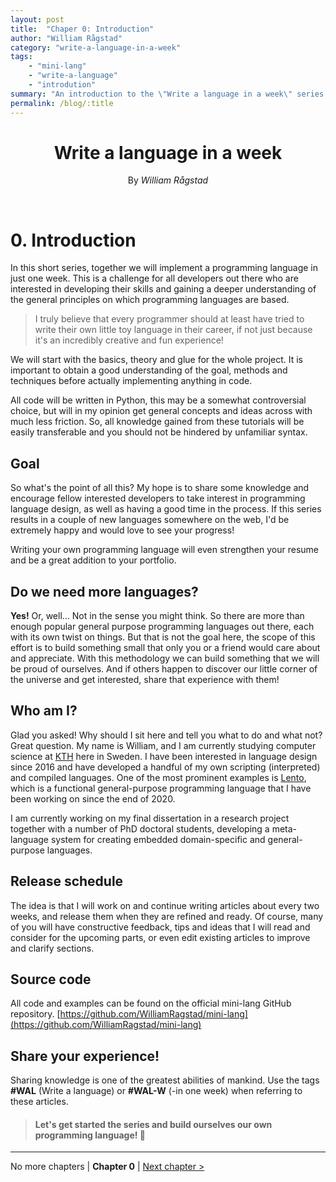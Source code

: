 ```yaml
---
layout: post
title:  "Chaper 0: Introduction"
author: "William Rågstad"
category: "write-a-language-in-a-week"
tags:
    - "mini-lang"
    - "write-a-language"
    - "introdution"
summary: "An introduction to the \"Write a language in a week\" series."
permalink: /blog/:title
---
```



<div align="center">
    <h1><b>Write a language in a week</b></h1>
    <p>By <em>William Rågstad</em></p>
</div>
<br/>

# 0. Introduction

In this short series, together we will implement a programming language in just one week. This is a challenge for all developers out there who are interested in developing their skills and gaining a deeper understanding of the general principles on which programming languages are based.

> I truly believe that every programmer should at least have tried to write their own little toy language in their career, if not just because it's an incredibly creative and fun experience!

We will start with the basics, theory and glue for the whole project. It is important to obtain a good understanding of the goal, methods and techniques before actually implementing anything in code.

All code will be written in Python, this may be a somewhat controversial choice, but will in my opinion get general concepts and ideas across with much less friction. So, all knowledge gained from these tutorials will be easily transferable and you should not be hindered by unfamiliar syntax.

## Goal
So what's the point of all this?
My hope is to share some knowledge and encourage fellow interested developers to take interest in programming language design, as well as having a good time in the process.
If this series results in a couple of new languages somewhere on the web, I'd be extremely happy and would love to see your progress!

Writing your own programming language will even strengthen your resume and be a great addition to your portfolio.


## Do we need more languages?
**Yes!**
Or, well… Not in the sense you might think.
So there are more than enough popular general purpose programming languages out there, each with its own twist on things.
But that is not the goal here, the scope of this effort is to build something small that only you or a friend would care about and appreciate. With this methodology we can build something that we will be proud of ourselves. And if others happen to discover our little corner of the universe and get interested, share that experience with them!


## Who am I?
Glad you asked! Why should I sit here and tell you what to do and what not? Great question.
My name is William, and I am currently studying computer science at [KTH](https://en.wikipedia.org/wiki/KTH_Royal_Institute_of_Technology) here in Sweden. I have been interested in language design since 2016 and have developed a handful of my own scripting (interpreted) and compiled languages. One of the most prominent examples is [Lento](https://lento-lang.org/), which is a functional general-purpose programming language that I have been working on since the end of 2020.

I am currently working on my final dissertation in a research project together with a number of PhD doctoral students, developing a meta-language system for creating embedded domain-specific and general-purpose languages.


## Release schedule
The idea is that I will work on and continue writing articles about every two weeks, and release them when they are refined and ready.
Of course, many of you will have constructive feedback, tips and ideas that I will read and consider for the upcoming parts, or even edit existing articles to improve and clarify sections.


## Source code
All code and examples can be found on the official mini-lang GitHub repository.
[https://github.com/WilliamRagstad/mini-lang](https://github.com/WilliamRagstad/mini-lang)

## Share your experience!
Sharing knowledge is one of the greatest abilities of mankind.
Use the tags **#WAL** (Write a language) or **#WAL-W** (-in one week) when referring to these articles.

> #### Let's get started the series and build ourselves our own programming language! 🎉

---

No more chapters | **Chapter 0** | [Next chapter >](1-theory)